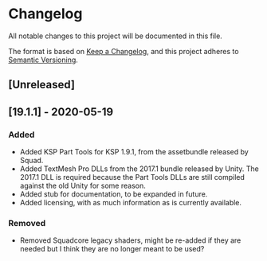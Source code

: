 # Changelog
All notable changes to this project will be documented in this file.

The format is based on [Keep a Changelog](https://keepachangelog.com/en/1.0.0/),
and this project adheres to [Semantic Versioning](https://semver.org/spec/v2.0.0.html).

## [Unreleased]

## [19.1.1] - 2020-05-19
### Added
- Added KSP Part Tools for KSP 1.9.1, from the assetbundle released by Squad.
- Added TextMesh Pro DLLs from the 2017.1 bundle released by Unity. The 2017.1 DLL is required because the Part Tools DLLs are still compiled against the old Unity for some reason.
- Added stub for documentation, to be expanded in future.
- Added licensing, with as much information as is currently available.

### Removed
- Removed Squadcore legacy shaders, might be re-added if they are needed but I think they are no longer meant to be used?

